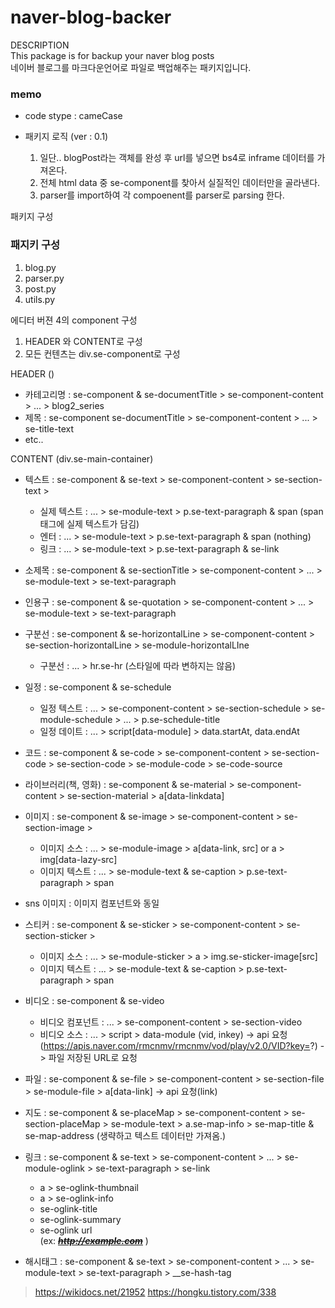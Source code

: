 # naver-blog-backer
DESCRIPTION  
This package is for backup your naver blog posts  
네이버 블로그를 마크다운언어로 파일로 백업해주는 패키지입니다.  

### memo
- code stype : cameCase

- 패키지 로직 (ver : 0.1)
    1. 일단.. blogPost라는 객체를 완성 후 url를 넣으면 bs4로 inframe 데이터를 가져온다.
    2. 전체 html data 중 se-component를 찾아서 실질적인 데이터만을 골라낸다.
    3. parser를 import하여 각 compoenent를 parser로 parsing 한다.


패키지 구성
### 패지키 구성
1. blog.py
2. parser.py
3. post.py
4. utils.py


에디터 버젼 4의 component 구성  
1. HEADER 와 CONTENT로 구성  
2. 모든 컨텐츠는 div.se-component로 구성    


HEADER ()  
- 카테고리명 :  se-component & se-documentTitle > se-component-content > ... > blog2_series    
- 제목 : se-component se-documentTitle > se-component-content > ... > se-title-text  
- etc..    

CONTENT  (div.se-main-container)  
- 텍스트 : se-component & se-text > se-component-content > se-section-text >    
    - 실제 텍스트 : ... > se-module-text > p.se-text-paragraph & span (span 태그에 실제 텍스트가 담김)    
    - 엔터 : ... > se-module-text > p.se-text-paragraph & span (nothing)    
    - 링크 : ... > se-module-text > p.se-text-paragraph & se-link  
    
- 소제목 : se-component & se-sectionTitle > se-component-content > ... > se-module-text > se-text-paragraph    

- 인용구 : se-component & se-quotation > se-component-content > ... > se-module-text > se-text-paragraph    

- 구분선 : se-component & se-horizontalLine > se-component-content > se-section-horizontalLine > se-module-horizontalLIne   
    - 구분선 : ... > hr.se-hr (스타일에 따라 변하지는 않음)  
    
- 일정 : se-component & se-schedule   
    - 일정 텍스트 : ... > se-component-content > se-section-schedule > se-module-schedule > ... > p.se-schedule-title   
    - 일정 데이트 : ... > script[data-module] > data.startAt, data.endAt  

- 코드 : se-component & se-code > se-component-content > se-section-code > se-section-code > se-module-code > se-code-source     

- 라이브러리(책, 영화) : se-component & se-material > se-component-content > se-section-material > a[data-linkdata]  

- 이미지 : se-component & se-image > se-component-content > se-section-image >  
    - 이미지 소스 : ... > se-module-image > a[data-link, src] or a > img[data-lazy-src]  
    - 이미지 텍스트 : ... > se-module-text & se-caption > p.se-text-paragraph > span  

- sns 이미지 : 이미지 컴포넌트와 동일  

- 스티커 : se-component & se-sticker > se-component-content > se-section-sticker >  
    - 이미지 소스 : ... > se-module-sticker > a > img.se-sticker-image[src]  
    - 이미지 텍스트 : ... > se-module-text & se-caption > p.se-text-paragraph > span  

- 비디오 :  se-component & se-video    
    - 비디오 컴포넌트 : ... > se-component-content > se-section-video    
    - 비디오 소스 : ... > script > data-module (vid, inkey) -> api 요청(https://apis.naver.com/rmcnmv/rmcnmv/vod/play/v2.0/VID?key=?) -> 파일 저장된 URL로 요청     

- 파일 : se-component & se-file > se-component-content > se-section-file > se-module-file >  a[data-link] -> api 요청(link)  

- 지도 :  se-component & se-placeMap > se-component-content > se-section-placeMap > se-module-text > a.se-map-info > se-map-title & se-map-address (생략하고 텍스트 데이터만 가져옴.)  

- 링크 : se-component & se-text > se-component-content > ... > se-module-oglink > se-text-paragraph > se-link    
    - a > se-oglink-thumbnail  
    - a > se-oglink-info  
    - se-oglink-title    
    - se-oglink-summary  
    - se-oglink url  
(ex: <a href="http://example.com" class="se-link" target="_blank"><strike><u><i><b>http://example.com</b></i></u></strike></a> )    

- 해시태그 : se-component & se-text > se-component-content > ... > se-module-text > se-text-paragraph > __se-hash-tag  



> https://wikidocs.net/21952
> https://hongku.tistory.com/338
